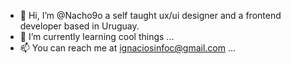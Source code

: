 - 👋 Hi, I’m @Nacho9o a self taught ux/ui designer and a frontend developer based in Uruguay.
- 🌱 I’m currently learning cool things ...
- 📫 You can reach me at ignaciosinfoc@gmail.com ...

<!---
Nacho9o/Nacho9o is a ✨ special ✨ repository because its `README.md` (this file) appears on your GitHub profile.
You can click the Preview link to take a look at your changes.
--->

